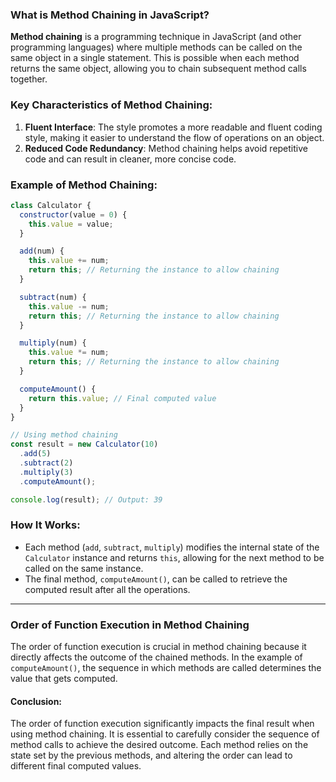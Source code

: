 ### What is Method Chaining in JavaScript?

**Method chaining** is a programming technique in JavaScript (and other programming languages) where multiple methods can be called on the same object in a single statement. This is possible when each method returns the same object, allowing you to chain subsequent method calls together. 

### **Key Characteristics of Method Chaining**:
1. **Fluent Interface**: The style promotes a more readable and fluent coding style, making it easier to understand the flow of operations on an object.
2. **Reduced Code Redundancy**: Method chaining helps avoid repetitive code and can result in cleaner, more concise code.

### **Example of Method Chaining**:
```javascript
class Calculator {
  constructor(value = 0) {
    this.value = value;
  }

  add(num) {
    this.value += num;
    return this; // Returning the instance to allow chaining
  }

  subtract(num) {
    this.value -= num;
    return this; // Returning the instance to allow chaining
  }

  multiply(num) {
    this.value *= num;
    return this; // Returning the instance to allow chaining
  }

  computeAmount() {
    return this.value; // Final computed value
  }
}

// Using method chaining
const result = new Calculator(10)
  .add(5)
  .subtract(2)
  .multiply(3)
  .computeAmount();

console.log(result); // Output: 39
```

### **How It Works**:
- Each method (`add`, `subtract`, `multiply`) modifies the internal state of the `Calculator` instance and returns `this`, allowing for the next method to be called on the same instance.
- The final method, `computeAmount()`, can be called to retrieve the computed result after all the operations.

---

### **Order of Function Execution in Method Chaining**

The order of function execution is crucial in method chaining because it directly affects the outcome of the chained methods. In the example of `computeAmount()`, the sequence in which methods are called determines the value that gets computed.

#### **Conclusion**:
The order of function execution significantly impacts the final result when using method chaining. It is essential to carefully consider the sequence of method calls to achieve the desired outcome. Each method relies on the state set by the previous methods, and altering the order can lead to different final computed values.